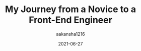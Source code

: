 ---
author: aakansha1216
date: 2021-06-27
permalink: false
tags:
  - meta
target_url: https://aakansha.dev/my-journey-from-a-novice-to-a-front-end-engineer
title: My Journey from a Novice to a Front-End Engineer
---
